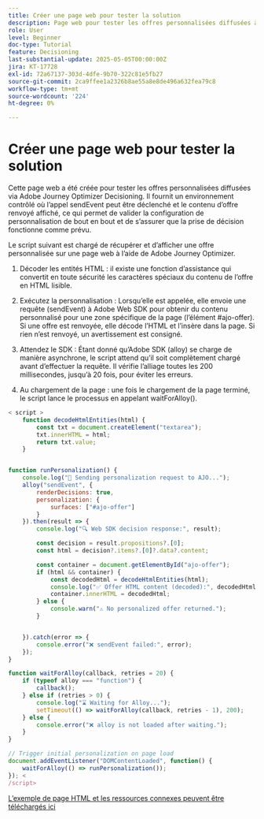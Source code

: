 ```yaml
---
title: Créer une page web pour tester la solution
description: Page web pour tester les offres personnalisées diffusées à l’aide de la prise de décision.
role: User
level: Beginner
doc-type: Tutorial
feature: Decisioning
last-substantial-update: 2025-05-05T00:00:00Z
jira: KT-17728
exl-id: 72a67137-303d-4dfe-9b70-322c81e5fb27
source-git-commit: 2ca9ffee1a2326b8ae55a8e8de496a632fea79c8
workflow-type: tm+mt
source-wordcount: '224'
ht-degree: 0%

---
```


# Créer une page web pour tester la solution

Cette page web a été créée pour tester les offres personnalisées diffusées via Adobe Journey Optimizer Decisioning. Il fournit un environnement contrôlé où l’appel sendEvent peut être déclenché et le contenu d’offre renvoyé affiché, ce qui permet de valider la configuration de personnalisation de bout en bout et de s’assurer que la prise de décision fonctionne comme prévu.

Le script suivant est chargé de récupérer et d’afficher une offre personnalisée sur une page web à l’aide de Adobe Journey Optimizer.

1. Décoder les entités HTML : il existe une fonction d’assistance qui convertit en toute sécurité les caractères spéciaux du contenu de l’offre en HTML lisible.

2. Exécutez la personnalisation :
Lorsqu’elle est appelée, elle envoie une requête (sendEvent) à Adobe Web SDK pour obtenir du contenu personnalisé pour une zone spécifique de la page (l’élément #ajo-offer).
Si une offre est renvoyée, elle décode l’HTML et l’insère dans la page.
Si rien n’est renvoyé, un avertissement est consigné.

3. Attendez le SDK :
Étant donné qu’Adobe SDK (alloy) se charge de manière asynchrone, le script attend qu’il soit complètement chargé avant d’effectuer la requête.
Il vérifie l’alliage toutes les 200 millisecondes, jusqu’à 20 fois, pour éviter les erreurs.

4. Au chargement de la page : une fois le chargement de la page terminé, le script lance le processus en appelant waitForAlloy().



```javascript
< script >
    function decodeHtmlEntities(html) {
        const txt = document.createElement("textarea");
        txt.innerHTML = html;
        return txt.value;
    }


function runPersonalization() {
    console.log("🚀 Sending personalization request to AJO...");
    alloy("sendEvent", {
        renderDecisions: true,
        personalization: {
            surfaces: ["#ajo-offer"]
        }
    }).then(result => {
        console.log("🔍 Web SDK decision response:", result);

        const decision = result.propositions?.[0];
        const html = decision?.items?.[0]?.data?.content;

        const container = document.getElementById("ajo-offer");
        if (html && container) {
            const decodedHtml = decodeHtmlEntities(html);
            console.log("✅ Offer HTML content (decoded):", decodedHtml);
            container.innerHTML = decodedHtml;
        } else {
            console.warn("⚠️ No personalized offer returned.");
        }


    }).catch(error => {
        console.error("❌ sendEvent failed:", error);
    });
}

function waitForAlloy(callback, retries = 20) {
    if (typeof alloy === "function") {
        callback();
    } else if (retries > 0) {
        console.log("⌛ Waiting for Alloy...");
        setTimeout(() => waitForAlloy(callback, retries - 1), 200);
    } else {
        console.error("❌ alloy is not loaded after waiting.");
    }
}

// Trigger initial personalization on page load
document.addEventListener("DOMContentLoaded", function() {
    waitForAlloy(() => runPersonalization());
}); <
/script>
```

[L’exemple de page HTML et les ressources connexes peuvent être téléchargés ici](assets/web-page-assets.zip)

